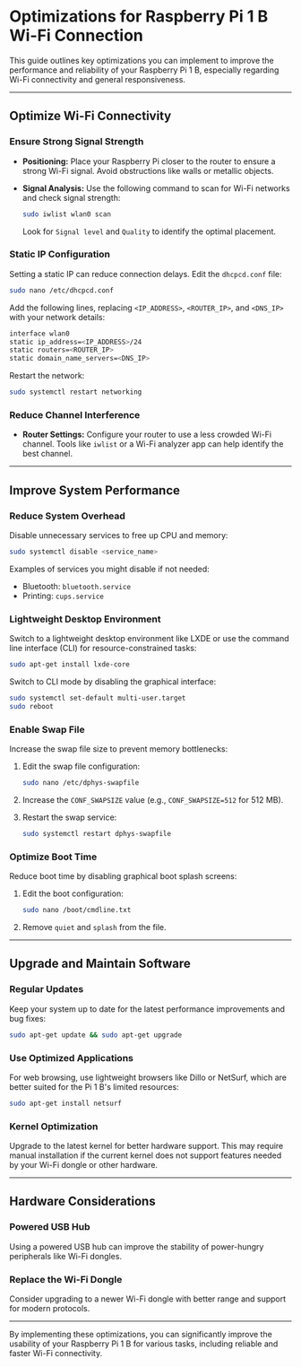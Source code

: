 # Optimizations for Raspberry Pi 1 B Wi-Fi Connection

This guide outlines key optimizations you can implement to improve the performance and reliability of your Raspberry Pi 1 B, especially regarding Wi-Fi connectivity and general responsiveness.

---

## Optimize Wi-Fi Connectivity

### Ensure Strong Signal Strength
- **Positioning:** Place your Raspberry Pi closer to the router to ensure a strong Wi-Fi signal. Avoid obstructions like walls or metallic objects.
- **Signal Analysis:** Use the following command to scan for Wi-Fi networks and check signal strength:

  ```bash
  sudo iwlist wlan0 scan
  ```

  Look for `Signal level` and `Quality` to identify the optimal placement.

### Static IP Configuration
Setting a static IP can reduce connection delays. Edit the `dhcpcd.conf` file:

```bash
sudo nano /etc/dhcpcd.conf
```

Add the following lines, replacing `<IP_ADDRESS>`, `<ROUTER_IP>`, and `<DNS_IP>` with your network details:

```bash
interface wlan0
static ip_address=<IP_ADDRESS>/24
static routers=<ROUTER_IP>
static domain_name_servers=<DNS_IP>
```

Restart the network:

```bash
sudo systemctl restart networking
```

### Reduce Channel Interference
- **Router Settings:** Configure your router to use a less crowded Wi-Fi channel. Tools like `iwlist` or a Wi-Fi analyzer app can help identify the best channel.

---

## Improve System Performance

### Reduce System Overhead
Disable unnecessary services to free up CPU and memory:

```bash
sudo systemctl disable <service_name>
```

Examples of services you might disable if not needed:
- Bluetooth: `bluetooth.service`
- Printing: `cups.service`

### Lightweight Desktop Environment
Switch to a lightweight desktop environment like LXDE or use the command line interface (CLI) for resource-constrained tasks:

```bash
sudo apt-get install lxde-core
```

Switch to CLI mode by disabling the graphical interface:

```bash
sudo systemctl set-default multi-user.target
sudo reboot
```

### Enable Swap File
Increase the swap file size to prevent memory bottlenecks:
1. Edit the swap file configuration:

   ```bash
   sudo nano /etc/dphys-swapfile
   ```

2. Increase the `CONF_SWAPSIZE` value (e.g., `CONF_SWAPSIZE=512` for 512 MB).
3. Restart the swap service:

   ```bash
   sudo systemctl restart dphys-swapfile
   ```

### Optimize Boot Time
Reduce boot time by disabling graphical boot splash screens:
1. Edit the boot configuration:
   ```bash
   sudo nano /boot/cmdline.txt
   ```
2. Remove `quiet` and `splash` from the file.

---

## Upgrade and Maintain Software

### Regular Updates
Keep your system up to date for the latest performance improvements and bug fixes:

```bash
sudo apt-get update && sudo apt-get upgrade
```

### Use Optimized Applications
For web browsing, use lightweight browsers like Dillo or NetSurf, which are better suited for the Pi 1 B's limited resources:

```bash
sudo apt-get install netsurf
```

### Kernel Optimization
Upgrade to the latest kernel for better hardware support. This may require manual installation if the current kernel does not support features needed by your Wi-Fi dongle or other hardware.

---

## Hardware Considerations

### Powered USB Hub
Using a powered USB hub can improve the stability of power-hungry peripherals like Wi-Fi dongles.

### Replace the Wi-Fi Dongle
Consider upgrading to a newer Wi-Fi dongle with better range and support for modern protocols.

---

By implementing these optimizations, you can significantly improve the usability of your Raspberry Pi 1 B for various tasks, including reliable and faster Wi-Fi connectivity.